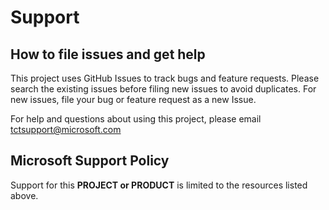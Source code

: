 # Support

## How to file issues and get help  

This project uses GitHub Issues to track bugs and feature requests. Please search the existing 
issues before filing new issues to avoid duplicates.  For new issues, file your bug or 
feature request as a new Issue.

For help and questions about using this project, please email tctsupport@microsoft.com

## Microsoft Support Policy  

Support for this **PROJECT or PRODUCT** is limited to the resources listed above.
